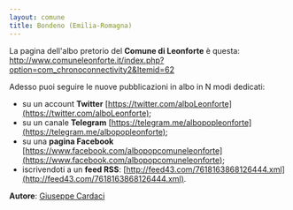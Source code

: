 ```yaml
---
layout: comune
title: Bondeno (Emilia-Romagna)
---
```


La pagina dell'albo pretorio del **Comune di Leonforte** è questa: http://www.comuneleonforte.it/index.php?option=com_chronoconnectivity2&Itemid=62

Adesso puoi seguire le nuove pubblicazioni in albo in N modi dedicati:

 * su un account **Twitter** [https://twitter.com/alboLeonforte](https://twitter.com/alboLeonforte);
 * su un canale **Telegram** [https://telegram.me/albopopleonforte](https://telegram.me/albopopleonforte);
 * su una **pagina Facebook** [https://www.facebook.com/albopopcomuneleonforte](https://www.facebook.com/albopopcomuneleonforte);
 * iscrivendoti a un **feed RSS**: [http://feed43.com/7618163868126444.xml](http://feed43.com/7618163868126444.xml).

**Autore**: [Giuseppe Cardaci](https://www.facebook.com/giuseppe.cardaci)
